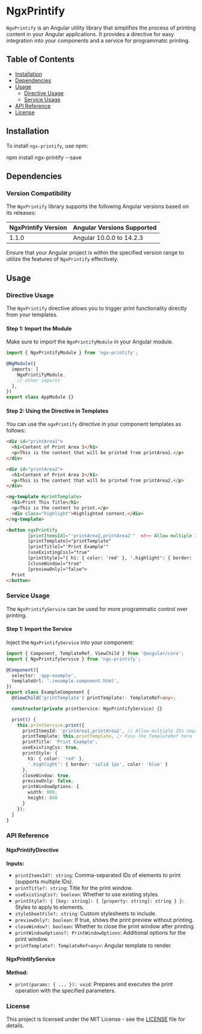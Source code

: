 # NgxPrintify

`NgxPrintify` is an Angular utility library that simplifies the process of printing content in your Angular applications. It provides a directive for easy integration into your components and a service for programmatic printing.

## Table of Contents

- [Installation](#installation)
- [Dependencies](#dependencies)
- [Usage](#usage)
  - [Directive Usage](#directive-usage)
  - [Service Usage](#service-usage)
- [API Reference](#api-reference)
- [License](#license)

## Installation

To install `ngx-printify`, use npm:

npm install ngx-printify --save

## Dependencies

### Version Compatibility

The `NgxPrintify` library supports the following Angular versions based on its releases:

| NgxPrintify Version | Angular Versions Supported    |
|----------------------|------------------------------|
| 1.1.0                | Angular 10.0.0 to 14.2.3     |


Ensure that your Angular project is within the specified version range to utilize the features of `NgxPrintify` effectively.
## Usage

### Directive Usage

The `NgxPrintify` directive allows you to trigger print functionality directly from your templates.

#### Step 1: Import the Module

Make sure to import the `NgxPrintifyModule` in your Angular module.

```typescript
import { NgxPrintifyModule } from 'ngx-printify';

@NgModule({
  imports: [
    NgxPrintifyModule,
    // other imports
  ],
})
export class AppModule {}
```

#### Step 2: Using the Directive in Templates

You can use the `ngxPrintify` directive in your component templates as follows:

```html
<div id="printArea1">
  <h1>Content of Print Area 1</h1>
  <p>This is the content that will be printed from printArea1.</p>
</div>

<div id="printArea2">
  <h1>Content of Print Area 2</h1>
  <p>This is the content that will be printed from printArea2.</p>
</div>

<ng-template #printTemplate>
  <h1>Print This Title</h1>
  <p>This is the content to print.</p>
  <div class="highlight">Highlighted content.</div>
</ng-template>

<button ngxPrintify 
        [printItemsId]="'printArea1,printArea2'"  <!-- Allow multiple IDs separated by commas -->
        [printTemplate]="printTemplate" 
        [printTitle]="'Print Example'" 
        [useExistingCss]="true" 
        [printStyle]="{ h1: { color: 'red' }, '.highlight': { border: 'solid 1px' } }" 
        [closeWindow]="true" 
        [previewOnly]="false">
  Print
</button>
```

### Service Usage

The `NgxPrintifyService` can be used for more programmatic control over printing.

#### Step 1: Import the Service

Inject the `NgxPrintifyService` into your component:

```typescript
import { Component, TemplateRef, ViewChild } from '@angular/core';
import { NgxPrintifyService } from 'ngx-printify';

@Component({
  selector: 'app-example',
  templateUrl: './example.component.html',
})
export class ExampleComponent {
  @ViewChild('printTemplate') printTemplate!: TemplateRef<any>;

  constructor(private printService: NgxPrintifyService) {}

  print() {
    this.printService.print({
      printItemsId: 'printArea1,printArea2', // Allow multiple IDs separated by commas
      printTemplate: this.printTemplate, // Pass the TemplateRef here
      printTitle: 'Print Example',
      useExistingCss: true,
      printStyle: {
        h1: { color: 'red' },
        '.highlight': { border: 'solid 1px', color: 'blue' }
      },
      closeWindow: true,
      previewOnly: false,
      printWindowOptions: {
        width: 800,
        height: 600
      }
    });
  }
}
```

### API Reference

#### NgxPrintifyDirective

**Inputs:**
- `printItemsId?: string`: Comma-separated IDs of elements to print (supports multiple IDs).
- `printTitle?: string`: Title for the print window.
- `useExistingCss?: boolean`: Whether to use existing styles.
- `printStyle?: { [key: string]: { [property: string]: string } }`: Styles to apply to elements.
- `styleSheetFile?: string`: Custom stylesheets to include.
- `previewOnly?: boolean`: If true, shows the print preview without printing.
- `closeWindow?: boolean`: Whether to close the print window after printing.
- `printWindowOptions?: PrintWindowOptions`: Additional options for the print window.
- `printTemplate?: TemplateRef<any>`: Angular template to render.

#### NgxPrintifyService

**Method:**
- `print(params: { ... }): void`: Prepares and executes the print operation with the specified parameters.

### License

This project is licensed under the MIT License - see the [LICENSE](LICENSE) file for details.